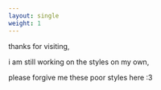 ```yaml
---
layout: single
weight: 1
---
```


thanks for visiting,

i am still working on the styles on my own,

please forgive me these poor styles here :3
